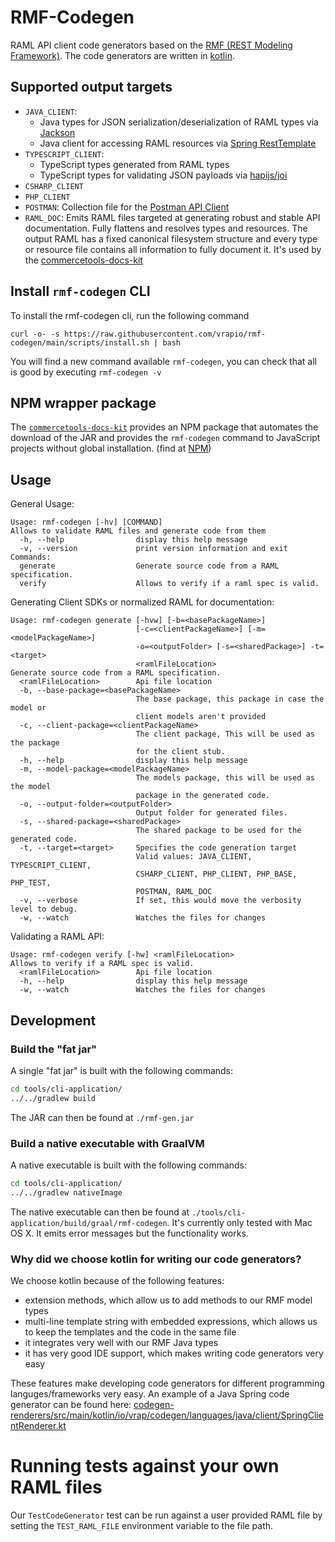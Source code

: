 # RMF-Codegen

RAML API client code generators based on the [RMF (REST Modeling Framework)](https://github.com/vrapio/rest-modeling-framework).
The code generators are written in [kotlin](https://kotlinlang.org/).

## Supported output targets

- `JAVA_CLIENT`:
  - Java types for JSON serialization/deserialization of RAML types via [Jackson](https://github.com/FasterXML/jackson)
  - Java client for accessing RAML resources via [Spring RestTemplate](https://docs.spring.io/spring/docs/current/spring-framework-reference/web.html#webmvc-resttemplate)
- `TYPESCRIPT_CLIENT`:
  - TypeScript types generated from RAML types
  - TypeScript types for validating JSON payloads via [hapijs/joi](https://github.com/hapijs/joi)
- `CSHARP_CLIENT`
- `PHP_CLIENT`
- `POSTMAN`: Collection file for the [Postman API Client](https://www.postman.com/product/api-client/)
- `RAML_DOC`: Emits RAML files targeted at generating robust and stable API documentation. Fully flattens and resolves types and resources. The output RAML has a fixed canonical filesystem structure and every type or resource file contains all information to fully document it. It's used by the [commercetools-docs-kit](https://github.com/commercetools/commercetools-docs-kit/tree/master/packages/gatsby-theme-api-docs)

## Install `rmf-codegen` CLI

To install the rmf-codegen cli, run the following command

```
curl -o- -s https://raw.githubusercontent.com/vrapio/rmf-codegen/main/scripts/install.sh | bash
```

You will find a new command available `rmf-codegen`, you can check that all is good by executing `rmf-codegen -v`

## NPM wrapper package

The [`commercetools-docs-kit`](https://github.com/commercetools/commercetools-docs-kit) provides an NPM package that automates the download of the JAR and provides the `rmf-codegen` command to JavaScript projects without global installation. (find at [NPM](https://www.npmjs.com/login?next=/package/@commercetools-docs/rmf-codegen))

## Usage

General Usage:

```
Usage: rmf-codegen [-hv] [COMMAND]
Allows to validate RAML files and generate code from them
  -h, --help                display this help message
  -v, --version             print version information and exit
Commands:
  generate                  Generate source code from a RAML specification.
  verify                    Allows to verify if a raml spec is valid.
```

Generating Client SDKs or normalized RAML for documentation:

```
Usage: rmf-codegen generate [-hvw] [-b=<basePackageName>]
                            [-c=<clientPackageName>] [-m=<modelPackageName>]
                            -o=<outputFolder> [-s=<sharedPackage>] -t=<target>
                            <ramlFileLocation>
Generate source code from a RAML specification.
  <ramlFileLocation>        Api file location
  -b, --base-package=<basePackageName>
                            The base package, this package in case the model or
                            client models aren't provided
  -c, --client-package=<clientPackageName>
                            The client package, This will be used as the package
                            for the client stub.
  -h, --help                display this help message
  -m, --model-package=<modelPackageName>
                            The models package, this will be used as the model
                            package in the generated code.
  -o, --output-folder=<outputFolder>
                            Output folder for generated files.
  -s, --shared-package=<sharedPackage>
                            The shared package to be used for the generated code.
  -t, --target=<target>     Specifies the code generation target
                            Valid values: JAVA_CLIENT, TYPESCRIPT_CLIENT,
                            CSHARP_CLIENT, PHP_CLIENT, PHP_BASE, PHP_TEST,
                            POSTMAN, RAML_DOC
  -v, --verbose             If set, this would move the verbosity level to debug.
  -w, --watch               Watches the files for changes

```

Validating a RAML API:

```
Usage: rmf-codegen verify [-hw] <ramlFileLocation>
Allows to verify if a RAML spec is valid.
  <ramlFileLocation>        Api file location
  -h, --help                display this help message
  -w, --watch               Watches the files for changes
```

## Development

### Build the "fat jar"

A single "fat jar" is built with the following commands:

```sh
cd tools/cli-application/
../../gradlew build
```

The JAR can then be found at `./rmf-gen.jar`

### Build a native executable with GraalVM

A native executable is built with the following commands:

```sh
cd tools/cli-application/
../../gradlew nativeImage
```

The native executable can then be found at `./tools/cli-application/build/graal/rmf-codegen`.
It's currently only tested with Mac OS X. It emits error messages but the functionality works.

### Why did we choose kotlin for writing our code generators?

We choose kotlin because of the following features:

- extension methods, which allow us to add methods to our RMF model types
- multi-line template string with embedded expressions, which allows us to keep the templates and the code in the same file
- it integrates very well with our RMF Java types
- it has very good IDE support, which makes writing code generators very easy

These features make developing code generators for different programming languges/frameworks very easy.
An example of a Java Spring code generator can be found here: [codegen-renderers/src/main/kotlin/io/vrap/codegen/languages/java/client/SpringClientRenderer.kt](https://github.com/vrapio/rmf-codegen/blob/main/codegen-renderers/src/main/kotlin/io/vrap/codegen/languages/java/client/SpringClientRenderer.kt)

# Running tests against your own RAML files

Our `TestCodeGenerator` test can be run against a user provided RAML file by setting
the `TEST_RAML_FILE` environment variable to the file path.
